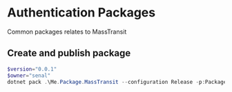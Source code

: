 # Authentication Packages
Common packages relates to MassTransit

## Create and publish package
```powershell
$version="0.0.1"
$owner="senal"
dotnet pack .\Me.Package.MassTransit --configuration Release -p:PackageVersion=$version -p:RepositoryUrl=https://github.com/$owner/mypackages -o .\packages
```